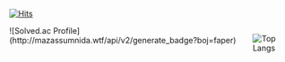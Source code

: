 
[![Hits](https://hits.seeyoufarm.com/api/count/incr/badge.svg?url=https%3A%2F%2Fgithub.com%2FSeo-Faper&count_bg=%23005288&title_bg=%23555555&icon=&icon_color=%23E7E7E7&title=hits&edge_flat=false)](https://hits.seeyoufarm.com)
<div style="display:flex">
![Solved.ac Profile](http://mazassumnida.wtf/api/v2/generate_badge?boj=faper)
  
![Top Langs](https://github-readme-stats.vercel.app/api/top-langs/?username=seo-faper&layout=compact&theme=tokyonight)
</div>
